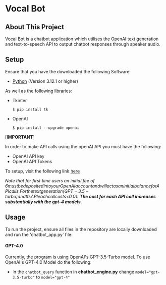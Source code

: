# Vocal Bot

## About This Project
Vocal Bot is a chatbot application which utilises the OpenAI text generation and text-to-speech API to output chatbot responses through speaker audio.

## Setup

Ensure that you have the downloaded the following Software:
- [Python](https://www.python.org/downloads/) (Version 3.12.1 or higher)

As well as the following libraries:
- Tkinter
  
  ```
  $ pip install tk
  ```
- OpenAI
  
  ```
  $ pip install --upgrade openai
  ```

[**IMPORTANT**]

In order to make API calls using the openAI API you must have the following:
  - OpenAI API key
  - OpenAI API Tokens

To setup, visit the following link [here](https://platform.openai.com/docs/quickstart?context=python)

*Note that for first time users an initial fee of $6 must be deposited into your OpenAI account and will act as an initial balance for API calls. For the text generation (GPT-3.5-turbo) and tts API
each call costs <$0.01.
**The cost for each API call increases substantially with the gpt-4 models.***

## Usage

To run the project, ensure all files in the repository are locally downloaded and run the 'chatbot_app.py' file.

#### GPT-4.0

Currently, the program is using OpenAI's GPT-3.5-Turbo model. To use OpenAI's GPT-4.0 Model do the following:

- In the `chatbot_query` function in **chatbot_engine.py** change `model="gpt-3.5-turbo"` to `model="gpt-4"`
